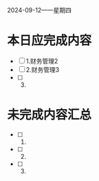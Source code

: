 2024-09-12——星期四
# 本日应完成内容

- [ ] 1.财务管理2
- [ ] 2.财务管理3
- [ ] 3.

# 未完成内容汇总

- [ ] 1.
- [ ] 2.
- [ ] 3.